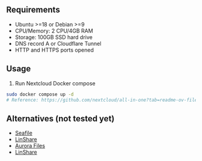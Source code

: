 ## Requirements
* Ubuntu >=18 or Debian >=9
* CPU/Memory: 2 CPU/4GB RAM
* Storage: 100GB SSD hard drive
* DNS record A or Cloudflare Tunnel
* HTTP and HTTPS ports opened

## Usage
1. Run Nextcloud Docker compose
```bash
sudo docker compose up -d
# Reference: https://github.com/nextcloud/all-in-one?tab=readme-ov-file#nextcloud-all-in-one
```


## Alternatives (not tested yet)
- [Seafile](https://www.seafile.com/en/features/)
- [LinShare](https://www.linshare.org)
- [Aurora Files](https://afterlogic.org/aurora-files)
- [LinShare](https://www.linshare.org)